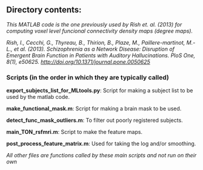 ## Directory contents:

*This MATLAB code is the one previously used by Rish et. al. (2013) for computing voxel level funcional connectivity density maps (degree maps).*

*Rish, I., Cecchi, G., Thyreau, B., Thirion, B., Plaze, M., Paillere-martinot, M.-L., et al. (2013). Schizophrenia as a Network Disease: Disruption of Emergent Brain Function in Patients with Auditory Hallucinations. PloS One, 8(1), e50625. http://doi.org/10.1371/journal.pone.0050625*

### Scripts (in the order in which they are typically called)
**export_subjects_list_for_MLtools.py**: Script for making a subject list to be used by the matlab code.

**make_functional_mask.m**: Script for making a brain mask to be used.

**detect_func_mask_outliers.m**: To filter out poorly registered subjects.

**main_TON_rsfmri.m**: Script to make the feature maps.

**post_process_feature_matrix.m**: Used for taking the log and/or smoothing.

*All other files are functions called by these main scripts and not run on their own*
